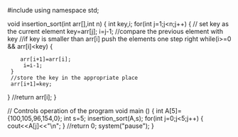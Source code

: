 #include <iostream>
using namespace std;

void insertion_sort(int arr[],int n)
{
  int key,i;
  for(int j=1;j<n;j++)
  {
	 // set key as the current element
	 key=arr[j];
	 i=j-1;
	 //compare the previous element with key 
	//if key is smaller than arr[i] push the elements one step right
	 while(i>=0 && arr[i]<key)
	 {

		arr[i+1]=arr[i];
		 i=i-1;
	 }
	 //store the key in the appropriate place
	 arr[i+1]=key;
  }
  //return arr[i];
}

// Controls operation of the program
void main () 
{
	int A[5]={100,105,96,154,0};
	int s=5;
	insertion_sort(A,s);
	for(int j=0;j<5;j++)
		{
			cout<<A[j]<<"\n";
		}
	//return 0;
	system("pause");
}
